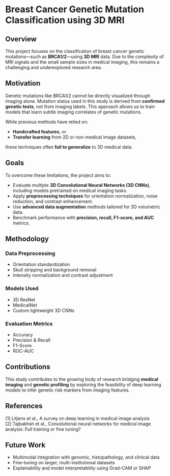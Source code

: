 # Breast Cancer Genetic Mutation Classification using 3D MRI

## Overview

This project focuses on the classification of breast cancer genetic mutations—such as **BRCA1/2**—using **3D MRI** data. Due to the complexity of MRI signals and the small sample sizes in medical imaging, this remains a challenging and underexplored research area.

## Motivation

Genetic mutations like BRCA1/2 cannot be directly visualized through imaging alone. Mutation status used in this study is derived from **confirmed genetic tests**, not from imaging labels. This approach allows us to train models that learn subtle imaging correlates of genetic mutations.

While previous methods have relied on:
- **Handcrafted features**, or
- **Transfer learning** from 2D or non-medical image datasets,

these techniques often **fail to generalize** to 3D medical data.

## Goals

To overcome these limitations, the project aims to:

- Evaluate multiple **3D Convolutional Neural Networks (3D CNNs)**, including models pretrained on medical imaging tasks.
- Apply **preprocessing techniques** for orientation normalization, noise reduction, and contrast enhancement.
- Use **advanced data augmentation** methods tailored for 3D volumetric data.
- Benchmark performance with **precision, recall, F1-score, and AUC** metrics.

## Methodology

### Data Preprocessing
- Orientation standardization
- Skull stripping and background removal
- Intensity normalization and contrast adjustment

### Models Used
- 3D ResNet
- MedicalNet
- Custom lightweight 3D CNNs

### Evaluation Metrics
- Accuracy
- Precision & Recall
- F1-Score
- ROC-AUC

## Contributions

This study contributes to the growing body of research bridging **medical imaging** and **genetic profiling** by exploring the feasibility of deep learning models to infer genetic risk markers from imaging features.

## References

[1] Litjens et al., A survey on deep learning in medical image analysis  
[2] Tajbakhsh et al., Convolutional neural networks for medical image analysis: Full training or fine tuning?

## Future Work

- Multimodal integration with genomic, histopathology, and clinical data
- Fine-tuning on larger, multi-institutional datasets
- Explainability and model interpretability using Grad-CAM or SHAP
